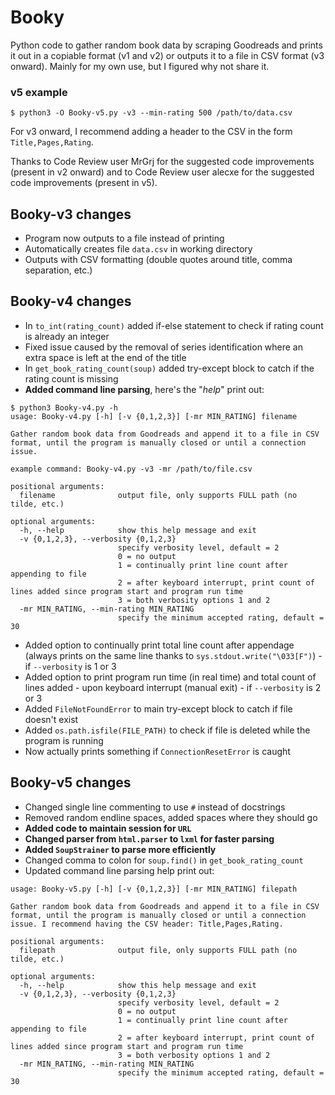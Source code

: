 # Booky

Python code to gather random book data by scraping Goodreads and prints it out in a copiable format (v1 and v2) or outputs it to a file in CSV format (v3 onward). Mainly for my own use, but I figured why not share it.

### v5 example

```
$ python3 -O Booky-v5.py -v3 --min-rating 500 /path/to/data.csv
```

For v3 onward, I recommend adding a header to the CSV in the form `Title,Pages,Rating`.

Thanks to Code Review user MrGrj for the suggested code improvements (present in v2 onward) and to Code Review user alecxe for the suggested code improvements (present in v5).

## Booky-v3 changes

- Program now outputs to a file instead of printing
- Automatically creates file `data.csv` in working directory
- Outputs with CSV formatting (double quotes around title, comma separation, etc.)

## Booky-v4 changes

- In `to_int(rating_count)` added if-else statement to check if rating count is already an integer
- Fixed issue caused by the removal of series identification where an extra space is left at the end of the title
- In `get_book_rating_count(soup)` added try-except block to catch if the rating count is missing
- **Added command line parsing**, here's the "*help*" print out:

```
$ python3 Booky-v4.py -h
usage: Booky-v4.py [-h] [-v {0,1,2,3}] [-mr MIN_RATING] filename

Gather random book data from Goodreads and append it to a file in CSV format, until the program is manually closed or until a connection issue.		

example command: Booky-v4.py -v3 -mr /path/to/file.csv

positional arguments:
  filename              output file, only supports FULL path (no tilde, etc.)

optional arguments:
  -h, --help            show this help message and exit
  -v {0,1,2,3}, --verbosity {0,1,2,3}
                        specify verbosity level, default = 2		
                        0 = no output		
                        1 = continually print line count after appending to file
                        2 = after keyboard interrupt, print count of lines added since program start and program run time		
                        3 = both verbosity options 1 and 2
  -mr MIN_RATING, --min-rating MIN_RATING
                        specify the minimum accepted rating, default = 30
```

- Added option to continually print total line count after appendage (always prints on the same line thanks to `sys.stdout.write("\033[F")`) - if `--verbosity` is 1 or 3
- Added option to print program run time (in real time) and total count of lines added - upon keyboard interrupt (manual exit) - if `--verbosity` is 2 or 3
- Added `FileNotFoundError` to main try-except block to catch if file doesn't exist
- Added `os.path.isfile(FILE_PATH)` to check if file is deleted while the program is running
- Now actually prints something if `ConnectionResetError` is caught

## Booky-v5 changes

- Changed single line commenting to use `#` instead of docstrings
- Removed random endline spaces, added spaces where they should go
- **Added code to maintain session for `URL`**
- **Changed parser from `html.parser` to `lxml` for faster parsing**
- **Added `SoupStrainer` to parse more efficiently**
- Changed comma to colon for `soup.find()` in `get_book_rating_count`
- Updated command line parsing help print out:

```
usage: Booky-v5.py [-h] [-v {0,1,2,3}] [-mr MIN_RATING] filepath

Gather random book data from Goodreads and append it to a file in CSV format, until the program is manually closed or until a connection issue. I recommend having the CSV header: Title,Pages,Rating.

positional arguments:
  filepath              output file, only supports FULL path (no tilde, etc.)

optional arguments:
  -h, --help            show this help message and exit
  -v {0,1,2,3}, --verbosity {0,1,2,3}
                        specify verbosity level, default = 2
                        0 = no output
                        1 = continually print line count after appending to file
                        2 = after keyboard interrupt, print count of lines added since program start and program run time
                        3 = both verbosity options 1 and 2
  -mr MIN_RATING, --min-rating MIN_RATING
                        specify the minimum accepted rating, default = 30
```
